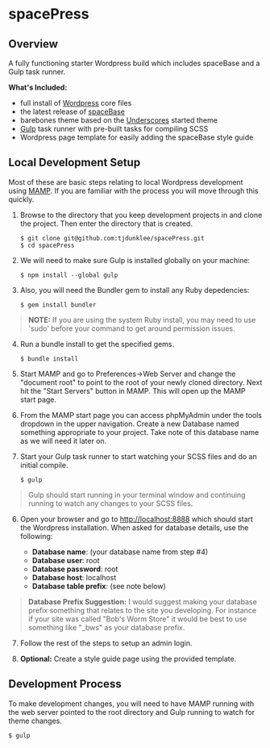 # spacePress

## Overview
A fully functioning starter Wordpress build which includes spaceBase and a Gulp task runner.

**What's Included:**
- full install of [Wordpress](https://wordpress.org/) core files
- the latest release of [spaceBase](http://spacebase.space150.com/)
- barebones theme based on the [Underscores](http://underscores.me/) started theme
- [Gulp](http://gulpjs.com/) task runner with pre-built tasks for compiling SCSS
- Wordpress page template for easily adding the spaceBase style guide

## Local Development Setup
Most of these are basic steps relating to local Wordpress development using [MAMP](https://www.mamp.info/en/). If you are familiar with the process you will move through this quickly.

1. Browse to the directory that you keep development projects in and clone the project. Then enter the directory that is created.
    ```
    $ git clone git@github.com:tjdunklee/spacePress.git
    $ cd spacePress
    ```

2. We will need to make sure Gulp is installed globally on your machine:
    ```
    $ npm install --global gulp
    ```
 
3. Also, you will need the Bundler gem to install any Ruby depedencies:
    ```
    $ gem install bundler
    ```
    
  > **NOTE:** If you are using the system Ruby install, you may need to use 'sudo' before your command to get around permission issues.

4. Run a bundle install to get the specified gems.
    ```
    $ bundle install
    ```

3. Start MAMP and go to Preferences->Web Server and change the "document root" to point to the root of your newly cloned directory. Next hit the "Start Servers" button in MAMP. This will open up the MAMP start page.

4. From the MAMP start page you can access phpMyAdmin under the tools dropdown in the upper navigation. Create a new Database named something appropriate to your project. Take note of this database name as we will need it later on.
    
5. Start your Gulp task runner to start watching your SCSS files and do an initial compile.
    ```
    $ gulp
    ```
  > Gulp should start running in your terminal window and continuing running to watch any changes to your SCSS files.
    
6. Open your browser and go to [http://localhost:8888](http://localhost:8888) which should start the Wordpress installation. When asked for database details, use the following:

    - **Database name**: (your database name from step #4)
    - **Database user**: root
    - **Database password**: root
    - **Database host**: localhost
    - **Database table prefix**: (see note below)
  
  > **Database Prefix Suggestion:** I would suggest making your database prefix something that relates to the site you developing. For instance if your site was called "Bob's Worm Store" it would be best to use something like "_bws" as your database prefix.

7. Follow the rest of the steps to setup an admin login.

8. **Optional:** Create a style guide page using the provided template.

## Development Process
To make development changes, you will need to have MAMP running with the web server pointed to the root directory and Gulp running to watch for theme changes. 

```
$ gulp
```
